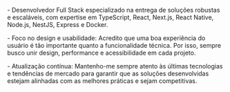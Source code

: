 <p align="left"> 
- Desenvolvedor Full Stack especializado na entrega de soluções robustas e escaláveis, com expertise em TypeScript, React, Next.js, React Native, Node.js, NestJS, Express e Docker.
</p>

<p align="left">
- Foco no design e usabilidade: Acredito que uma boa experiência do usuário é tão importante quanto a funcionalidade técnica. Por isso, sempre busco unir design, performance e acessibilidade em cada projeto.
</p>

<p align="left">
- Atualização contínua: Mantenho-me sempre atento às últimas tecnologias e tendências de mercado para garantir que as soluções desenvolvidas estejam alinhadas com as melhores práticas e sejam competitivas.
</p>

